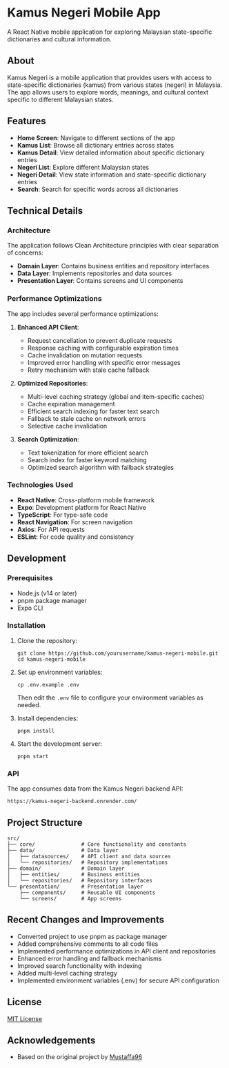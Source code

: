# Kamus Negeri Mobile App

A React Native mobile application for exploring Malaysian state-specific dictionaries and cultural information.

## About

Kamus Negeri is a mobile application that provides users with access to state-specific dictionaries (kamus) from various states (negeri) in Malaysia. The app allows users to explore words, meanings, and cultural context specific to different Malaysian states.

## Features

- **Home Screen**: Navigate to different sections of the app
- **Kamus List**: Browse all dictionary entries across states
- **Kamus Detail**: View detailed information about specific dictionary entries
- **Negeri List**: Explore different Malaysian states
- **Negeri Detail**: View state information and state-specific dictionary entries
- **Search**: Search for specific words across all dictionaries

## Technical Details

### Architecture

The application follows Clean Architecture principles with clear separation of concerns:

- **Domain Layer**: Contains business entities and repository interfaces
- **Data Layer**: Implements repositories and data sources
- **Presentation Layer**: Contains screens and UI components

### Performance Optimizations

The app includes several performance optimizations:

1. **Enhanced API Client**:
   - Request cancellation to prevent duplicate requests
   - Response caching with configurable expiration times
   - Cache invalidation on mutation requests
   - Improved error handling with specific error messages
   - Retry mechanism with stale cache fallback

2. **Optimized Repositories**:
   - Multi-level caching strategy (global and item-specific caches)
   - Cache expiration management
   - Efficient search indexing for faster text search
   - Fallback to stale cache on network errors
   - Selective cache invalidation

3. **Search Optimization**:
   - Text tokenization for more efficient search
   - Search index for faster keyword matching
   - Optimized search algorithm with fallback strategies

### Technologies Used

- **React Native**: Cross-platform mobile framework
- **Expo**: Development platform for React Native
- **TypeScript**: For type-safe code
- **React Navigation**: For screen navigation
- **Axios**: For API requests
- **ESLint**: For code quality and consistency

## Development

### Prerequisites

- Node.js (v14 or later)
- pnpm package manager
- Expo CLI

### Installation

1. Clone the repository:
   ```
   git clone https://github.com/yourusername/kamus-negeri-mobile.git
   cd kamus-negeri-mobile
   ```

2. Set up environment variables:
   ```
   cp .env.example .env
   ```
   Then edit the `.env` file to configure your environment variables as needed.

3. Install dependencies:
   ```
   pnpm install
   ```

4. Start the development server:
   ```
   pnpm start
   ```

### API

The app consumes data from the Kamus Negeri backend API:
```
https://kamus-negeri-backend.onrender.com/
```

## Project Structure

```
src/
├── core/               # Core functionality and constants
├── data/               # Data layer
│   ├── datasources/    # API client and data sources
│   └── repositories/   # Repository implementations
├── domain/             # Domain layer
│   ├── entities/       # Business entities
│   └── repositories/   # Repository interfaces
└── presentation/       # Presentation layer
    ├── components/     # Reusable UI components
    └── screens/        # App screens
```

## Recent Changes and Improvements

- Converted project to use pnpm as package manager
- Added comprehensive comments to all code files
- Implemented performance optimizations in API client and repositories
- Enhanced error handling and fallback mechanisms
- Improved search functionality with indexing
- Added multi-level caching strategy
- Implemented environment variables (.env) for secure API configuration

## License

[MIT License](LICENSE)

## Acknowledgements

- Based on the original project by [Mustaffa96](https://github.com/Mustaffa96/kamus-negeri)
